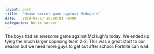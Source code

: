 ```yaml
---
layout: post
title:  "House soccer game against McHugh's"
date:   2018-09-17 19:08:01 -0400
categories: house soccer
---
```


The boys had an awesome game against McHugh's today. We ended up tying the much larger opposing team 2-2. This was a great start to our season but we need more guys to get out after school. Fortnite can wait.
